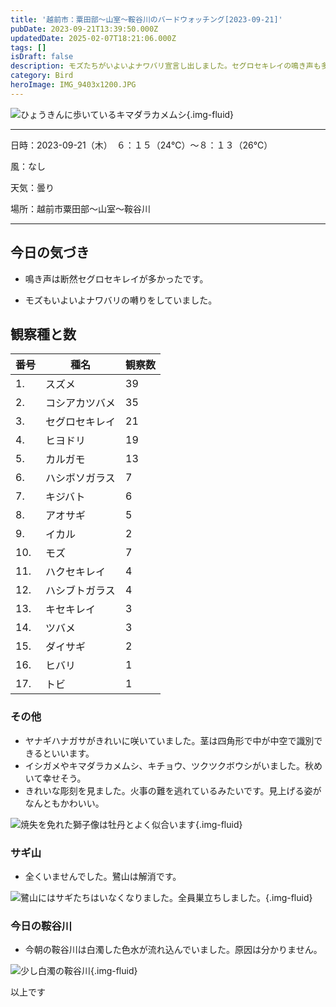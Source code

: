 ```yaml
---
title: '越前市：粟田部〜山室〜鞍谷川のバードウォッチング[2023-09-21]'
pubDate: 2023-09-21T13:39:50.000Z
updatedDate: 2025-02-07T18:21:06.000Z
tags: []
isDraft: false
description: モズたちがいよいよナワバリ宣言し出しました。セグロセキレイの鳴き声も多く、サギ達は少なかったです。
category: Bird
heroImage: IMG_9403x1200.JPG
---
```


![ひょうきんに歩いているキマダラカメムシ](https://object-storage.tyo2.conoha.io/v1/nc_938a9d00d6004f1390c354d4a15ef25b/blog-astro-assets/blog-images/IMG_9403x1200.JPG){.img-fluid}

------

日時：2023-09-21（木）　６：１５（24℃）〜８：１３（26℃）

風：なし

天気：曇り

場所：越前市粟田部〜山室〜鞍谷川

------

## 今日の気づき

- 鳴き声は断然セグロセキレイが多かったです。

- モズもいよいよナワバリの囀りをしていました。

  



## 観察種と数

| 番号 | 種名           | 観察数 |
| -    | ---            | -      |
| 1.   | スズメ         | 39     |
| 2.   | コシアカツバメ | 35     |
| 3.   | セグロセキレイ | 21     |
| 4.   | ヒヨドリ       | 19     |
| 5.   | カルガモ       | 13     |
| 6.   | ハシボソガラス | 7      |
| 7.   | キジバト       | 6      |
| 8.   | アオサギ       | 5      |
| 9.   | イカル         | 2      |
| 10.  | モズ           | 7      |
| 11.  | ハクセキレイ   | 4      |
| 12.  | ハシブトガラス | 4      |
| 13.  | キセキレイ     | 3      |
| 14.  | ツバメ         | 3      |
| 15.  | ダイサギ       | 2      |
| 16.  | ヒバリ         | 1      |
| 17.  | トビ           | 1      |



### その他

- ヤナギハナガサがきれいに咲いていました。茎は四角形で中が中空で識別できるといいます。
- イシガメやキマダラカメムシ、キチョウ、ツクツクボウシがいました。秋めいて幸せそう。
- きれいな彫刻を見ました。火事の難を逃れているみたいです。見上げる姿がなんともかわいい。

![焼失を免れた獅子像は牡丹とよく似合います](https://object-storage.tyo2.conoha.io/v1/nc_938a9d00d6004f1390c354d4a15ef25b/blog-astro-assets/blog-images/IMG_9387x1200.JPG){.img-fluid}

### サギ山

- 全くいませんでした。鷺山は解消です。

![鷺山にはサギたちはいなくなりました。全員巣立ちしました。](https://object-storage.tyo2.conoha.io/v1/nc_938a9d00d6004f1390c354d4a15ef25b/blog-astro-assets/blog-images/IMG_9397x1200.JPG){.img-fluid}

### 今日の鞍谷川

- 今朝の鞍谷川は白濁した色水が流れ込んでいました。原因は分かりません。



![少し白濁の鞍谷川](https://object-storage.tyo2.conoha.io/v1/nc_938a9d00d6004f1390c354d4a15ef25b/blog-astro-assets/blog-images/IMG_9396x1200.JPG){.img-fluid}



以上です

   
